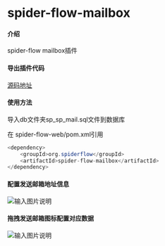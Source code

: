 
# spider-flow-mailbox
#### 介绍
spider-flow mailbox插件


####  导出插件代码
[源码地址](https://gitee.com/jmxd/spider-flow-mailbox)

#### 使用方法
导入db文件夹sp_sp_mail.sql文件到数据库

在 spider-flow-web/pom.xml引用  
```java
<dependency>
 	<groupId>org.spiderflow</groupId>
 	<artifactId>spider-flow-mailbox</artifactId>
</dependency>
```

#### 配置发送邮箱地址信息
![输入图片说明](https://images.gitee.com/uploads/images/2020/0420/120111_30d0a6ed_1324601.png "微信截图_20200420101403.png")
#### 拖拽发送邮箱图标配置对应数据
![输入图片说明](https://images.gitee.com/uploads/images/2020/0420/120139_0a3f7d69_1324601.png "微信截图_20200420115333.png")
